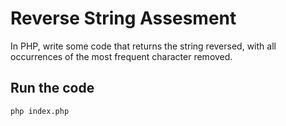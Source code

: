 # Reverse String Assesment

In PHP, write some code that returns the string reversed, with all
occurrences of the most frequent character removed.


## Run the code
```
php index.php 
```